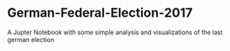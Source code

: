 # German-Federal-Election-2017
A Jupter Notebook with some simple analysis and visualizations of the last german election
